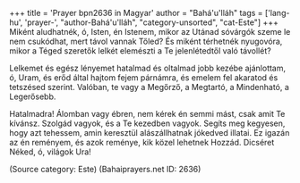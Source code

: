 +++
title = 'Prayer bpn2636 in Magyar'
author = "Bahá'u'lláh"
tags = ['lang-hu', 'prayer-', "author-Bahá'u'lláh", "category-unsorted", "cat-Este"]
+++
Miként aludhatnék, ó, Isten, én Istenem, mikor az Utánad sóvárgók szeme le nem csukódhat, mert távol vannak Tőled? És miként térhetnék nyugovóra, mikor a Téged szeretők lelkét elemészti a Te jelenlétedtől való távollét?

Lelkemet és egész lényemet hatalmad és oltalmad jobb kezébe ajánlottam, ó, Uram, és erőd által hajtom fejem párnámra, és emelem fel akaratod és tetszésed szerint. Valóban, te vagy a Megőrző, a Megtartó, a Mindenható, a Legerősebb.

Hatalmadra! Álomban vagy ébren, nem kérek én semmi mást, csak amit Te kívánsz. Szolgád vagyok, és a Te kezedben vagyok. Segíts meg kegyesen, hogy azt tehessem, amin keresztül alászállhatnak jókedved illatai. Ez igazán az én reményem, és azok reménye, kik közel lehetnek Hozzád. Dicséret Néked, ó, világok Ura!

(Source category: Este)
(Bahaiprayers.net ID: 2636)
